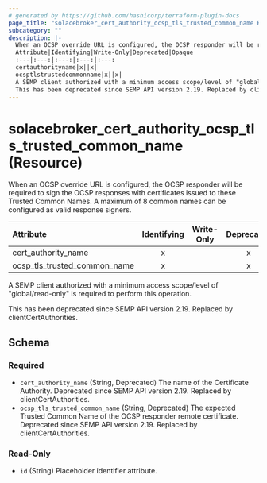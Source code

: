 ```yaml
---
# generated by https://github.com/hashicorp/terraform-plugin-docs
page_title: "solacebroker_cert_authority_ocsp_tls_trusted_common_name Resource - solacebroker"
subcategory: ""
description: |-
  When an OCSP override URL is configured, the OCSP responder will be required to sign the OCSP responses with certificates issued to these Trusted Common Names. A maximum of 8 common names can be configured as valid response signers.
  Attribute|Identifying|Write-Only|Deprecated|Opaque
  :---|:---:|:---:|:---:|:---:
  certauthorityname|x||x|
  ocsptlstrustedcommonname|x||x|
  A SEMP client authorized with a minimum access scope/level of "global/read-only" is required to perform this operation.
  This has been deprecated since SEMP API version 2.19. Replaced by clientCertAuthorities.
---
```


# solacebroker_cert_authority_ocsp_tls_trusted_common_name (Resource)

When an OCSP override URL is configured, the OCSP responder will be required to sign the OCSP responses with certificates issued to these Trusted Common Names. A maximum of 8 common names can be configured as valid response signers.


Attribute|Identifying|Write-Only|Deprecated|Opaque
:---|:---:|:---:|:---:|:---:
cert_authority_name|x||x|
ocsp_tls_trusted_common_name|x||x|



A SEMP client authorized with a minimum access scope/level of "global/read-only" is required to perform this operation.

This has been deprecated since SEMP API version 2.19. Replaced by clientCertAuthorities.



<!-- schema generated by tfplugindocs -->
## Schema

### Required

- `cert_authority_name` (String, Deprecated) The name of the Certificate Authority. Deprecated since SEMP API version 2.19. Replaced by clientCertAuthorities.
- `ocsp_tls_trusted_common_name` (String, Deprecated) The expected Trusted Common Name of the OCSP responder remote certificate. Deprecated since SEMP API version 2.19. Replaced by clientCertAuthorities.

### Read-Only

- `id` (String) Placeholder identifier attribute.
